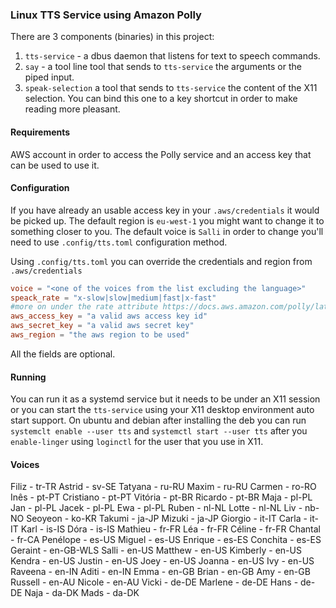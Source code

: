
### Linux TTS Service using Amazon Polly


There are 3 components (binaries) in this project:
  1. `tts-service` - a dbus daemon that listens for text to speech commands.
  2. `say` - a tool line tool that sends to `tts-service` the arguments or the piped input.
  3. `speak-selection` a tool that sends to `tts-service` the content of the X11 selection.
      You can bind this one to a key shortcut in order to make reading more pleasant.

#### Requirements

   AWS account in order to access the Polly service and an access key that can be used to use it.

#### Configuration

  If you have already an usable access key in your `.aws/credentials` it would be picked up.
  The default region is `eu-west-1` you might want to change it to something closer to you.
  The default voice is `Salli` in order to change you'll need to use `.config/tts.toml`
  configuration method.

  Using `.config/tts.toml` you can override the credentials and region from `.aws/credentials`

  ```toml
  voice = "<one of the voices from the list excluding the language>"
  speack_rate = "x-slow|slow|medium|fast|x-fast"
  #more on under the rate attribute https://docs.aws.amazon.com/polly/latest/dg/supported-ssml.html#prosody-tag
  aws_access_key = "a valid aws access key id"
  aws_secret_key = "a valid aws secret key"
  aws_region = "the aws region to be used"
  ```
  All the fields are optional.

#### Running

  You can run it as a systemd service but it needs to be under an X11 session or you can start the
  `tts-service` using your X11 desktop environment auto start support.
  On ubuntu and debian after installing the deb you can run `systemclt enable --user tts` and `systemctl start --user tts`
  after you `enable-linger` using `loginctl` for the user that you use in X11.

#### Voices

Filiz - tr-TR
Astrid - sv-SE
Tatyana - ru-RU
Maxim - ru-RU
Carmen - ro-RO
Inês - pt-PT
Cristiano - pt-PT
Vitória - pt-BR
Ricardo - pt-BR
Maja - pl-PL
Jan - pl-PL
Jacek - pl-PL
Ewa - pl-PL
Ruben - nl-NL
Lotte - nl-NL
Liv - nb-NO
Seoyeon - ko-KR
Takumi - ja-JP
Mizuki - ja-JP
Giorgio - it-IT
Carla - it-IT
Karl - is-IS
Dóra - is-IS
Mathieu - fr-FR
Léa - fr-FR
Céline - fr-FR
Chantal - fr-CA
Penélope - es-US
Miguel - es-US
Enrique - es-ES
Conchita - es-ES
Geraint - en-GB-WLS
Salli - en-US
Matthew - en-US
Kimberly - en-US
Kendra - en-US
Justin - en-US
Joey - en-US
Joanna - en-US
Ivy - en-US
Raveena - en-IN
Aditi - en-IN
Emma - en-GB
Brian - en-GB
Amy - en-GB
Russell - en-AU
Nicole - en-AU
Vicki - de-DE
Marlene - de-DE
Hans - de-DE
Naja - da-DK
Mads - da-DK
